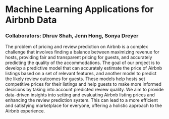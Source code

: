 # Machine Learning Applications for Airbnb Data

### Collaborators: Dhruv Shah, Jenn Hong, Sonya Dreyer

The problem of pricing and review prediction on Airbnb is a complex challenge that involves finding a balance between maximizing revenue for hosts, providing fair and transparent pricing for guests, and accurately predicting the quality of the accommodations. The goal of our project is to develop a predictive model that can accurately estimate the price of Airbnb listings based on a set of relevant features, and another model to predict the likely review outcomes for guests. These models help hosts set competitive prices for their listings and help guests to make more informed decisions by taking into account predicted review quality. We aim to provide data-driven insights into setting and evaluating Airbnb listing prices and enhancing the review prediction system. This can lead to a more efficient and satisfying marketplace for everyone, offering a holistic approach to the Airbnb experience.
